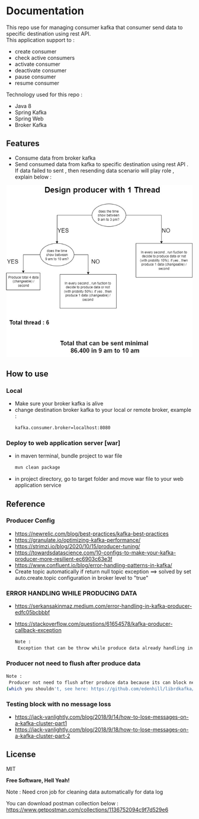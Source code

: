 # Documentation

This repo use for managing consumer kafka that consumer send data to specific destination using rest API.  
This application support to :
    
  - create consumer 
  - check active consumers
  - activate consumer
  - deactivate consumer
  - pause consumer
  - resume consumer

Technology used for this repo :
- Java 8
- Spring Kafka
- Spring Web
- Broker Kafka

## Features

- Consume data from broker kafka
- Send consumed data from kafka to specific destination using rest API . If data failed to sent , then resending data scenario will play role , explain below :

![producer-scenario](https://github.com/nonefornothing/kafka-producer-with-production-configuration/blob/master/ProducerDesignForPE-diagrameditor.jpg)

## How to use

### Local
- Make sure your broker kafka is alive
- change destination broker kafka to your local or remote broker, example :
   ```sh
   kafka.consumer.broker=localhost:8080
   ```

### Deploy to web application server [war]

- in maven terminal, bundle project to war file
   ```sh
   mvn clean package
   ```
- in project directory, go to target folder and move war file to your web application service

## Reference

### Producer Config
- https://newrelic.com/blog/best-practices/kafka-best-practices
- https://granulate.io/optimizing-kafka-performance/
- https://strimzi.io/blog/2020/10/15/producer-tuning/
- https://towardsdatascience.com/10-configs-to-make-your-kafka-producer-more-resilient-ec6903c63e3f
- https://www.confluent.io/blog/error-handling-patterns-in-kafka/
- Create topic automatically  if return null topic exception ==> solved by set auto.create.topic configuration in broker level to "true"

### ERROR HANDLING WHILE PRODUCING DATA
- https://serkansakinmaz.medium.com/error-handling-in-kafka-producer-edfc05bcbbbf
- https://stackoverflow.com/questions/61654578/kafka-producer-callback-exception

   ```sh
   Note :
    Exception that can be throw while produce data already handling in retries config , so no need to handle it manually  if non retries thrown , then it's not caused poison pill for application
   ```


### Producer not need to flush after produce data
   ```sh
   Note :
    Producer not need to flush after produce data because its can block next message for send to broker  can be used for prevent data loss , if you call it , before you shutdown the producer  if you just shutdown the service by force, than data loss can be happen  if you call flush programmatically , then data loss can not be happen you implement flush , you are effectively implementing a sync producer
(which you shouldn't, see here: https://github.com/edenhill/librdkafka/wiki/FAQ#why-is-there-no-sync-produce-interface).
   ```

### Testing block with no message loss
- https://jack-vanlightly.com/blog/2018/9/14/how-to-lose-messages-on-a-kafka-cluster-part1
- https://jack-vanlightly.com/blog/2018/9/18/how-to-lose-messages-on-a-kafka-cluster-part-2

## License

MIT

**Free Software, Hell Yeah!**




Note : 
Need cron job for cleaning data automatically for data log

You can download postman collection below :
https://www.getpostman.com/collections/1136752094c9f7d529e6


